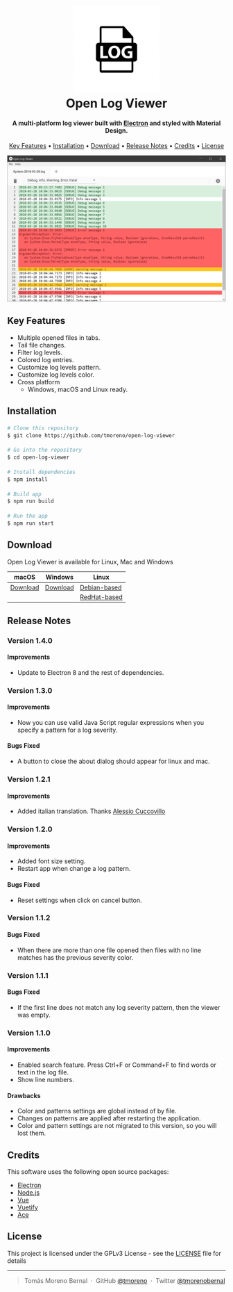 <h1 align="center">
    <img src="./docs/img/logo.png" alt="Open Log Viewer" width="200">
    <br>
    Open Log Viewer
</h1>

<h4 align="center">
    A multi-platform log viewer built with <a href="http://electron.atom.io" target="_blank">Electron</a> and styled with Material Design.
</h4>

<p align="center">
    <a href="#key-features">Key Features</a> •
    <a href="#installation">Installation</a> •
    <a href="#download">Download</a> •
    <a href="#release-notes">Release Notes</a> •
    <a href="#credits">Credits</a> •
    <a href="#license">License</a>
</p>

![screenshot](./docs/img/screenshot.png)

## Key Features

* Multiple opened files in tabs.
* Tail file changes.
* Filter log levels.
* Colored log entries.
* Customize log levels pattern.
* Customize log levels color.
* Cross platform
  - Windows, macOS and Linux ready.

## Installation

```bash
# Clone this repository
$ git clone https://github.com/tmoreno/open-log-viewer

# Go into the repository
$ cd open-log-viewer

# Install dependencies
$ npm install

# Build app
$ npm run build

# Run the app
$ npm run start
```

## Download

Open Log Viewer is available for Linux, Mac and Windows

macOS | Windows | Linux
-----------------| ---| ---|
<a href='https://github.com/tmoreno/open-log-viewer/releases/download/1.4.0/open-log-viewer_1.4.0.dmg'>Download</a> | <a href='https://github.com/tmoreno/open-log-viewer/releases/download/1.4.0/open-log-viewer_1.4.0.exe'>Download</a> | <a href='https://github.com/tmoreno/open-log-viewer/releases/download/1.4.0/open-log-viewer_1.4.0.deb'>Debian-based</a> |
| | | <a href='https://github.com/tmoreno/open-log-viewer/releases/download/1.4.0/open-log-viewer_1.4.0.rpm'>RedHat-based</a> |

## Release Notes

### Version 1.4.0

#### Improvements
- Update to Electron 8 and the rest of dependencies.

### Version 1.3.0

#### Improvements
- Now you can use valid Java Script regular expressions when you specify a pattern for a log severity.

#### Bugs Fixed
- A button to close the about dialog should appear for linux and mac.

### Version 1.2.1

#### Improvements
- Added italian translation. Thanks [Alessio Cuccovillo](https://github.com/acuccovi)

### Version 1.2.0

#### Improvements
- Added font size setting.
- Restart app when change a log pattern.  

#### Bugs Fixed
- Reset settings when click on cancel button.

### Version 1.1.2

#### Bugs Fixed
- When there are more than one file opened then files with no line matches has the previous severity color.

### Version 1.1.1

#### Bugs Fixed
- If the first line does not match any log severity pattern, then the viewer was empty.

### Version 1.1.0

#### Improvements
- Enabled search feature. Press Ctrl+F or Command+F to find words or text in the log file.
- Show line numbers.  

#### Drawbacks
- Color and patterns settings are global instead of by file.
- Changes on patterns are applied after restarting the application.
- Color and pattern settings are not migrated to this version, so you will lost them.

## Credits

This software uses the following open source packages:

- [Electron](http://electron.atom.io/)
- [Node.js](https://nodejs.org/)
- [Vue](https://vuejs.org/)
- [Vuetify](https://vuetifyjs.com/)
- [Ace](https://ace.c9.io/)

## License

This project is licensed under the GPLv3 License - see the [LICENSE](LICENSE) file for details

---
> Tomás Moreno Bernal &nbsp;&middot;&nbsp;
> GitHub [@tmoreno](https://github.com/tmoreno) &nbsp;&middot;&nbsp;
> Twitter [@tmorenobernal](https://twitter.com/tmorenobernal)

